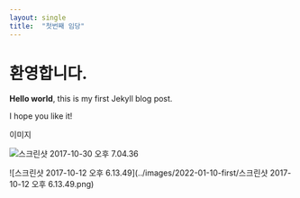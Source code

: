 ```yaml
---
layout: single
title:  "첫번째 임당"
---
```


# 환영합니다.

**Hello world**, this is my first Jekyll blog post.

I hope you like it!

이미지

<img src="../images/2022-01-10-first/스크린샷 2017-10-30 오후 7.04.36.png" alt="스크린샷 2017-10-30 오후 7.04.36"  />



![스크린샷 2017-10-12 오후 6.13.49](../images/2022-01-10-first/스크린샷 2017-10-12 오후 6.13.49.png)
